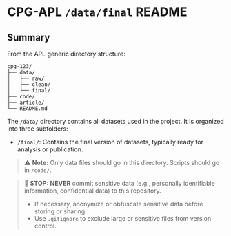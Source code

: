 # CPG-APL `/data/final` README

## Summary

From the APL generic directory structure:

```
cpg-123/
├── data/
│   ├── raw/
│   ├── clean/
│   └── final/
├── code/
├── article/
└── README.md
```

The `/data/` directory contains all datasets used in the project. It is organized into three subfolders:

- `/final/`: Contains the final version of datasets, typically ready for analysis or publication.

> ⚠️ **Note:** Only data files should go in this directory. Scripts should go in `/code/`.

> 🛑 **STOP:** **NEVER** commit sensitive data (e.g., personally identifiable information, confidential data) to this repository. 
> - If necessary, anonymize or obfuscate sensitive data before storing or sharing.
> - Use `.gitignore` to exclude large or sensitive files from version control.